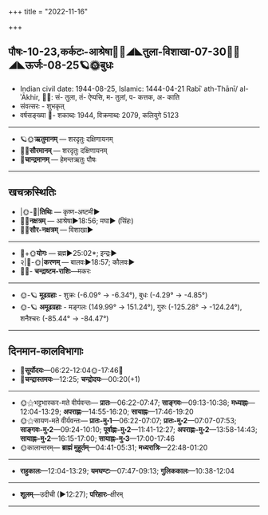 +++
title = "2022-11-16"

+++
## पौषः-10-23,कर्कटः-आश्रेषा🌛🌌◢◣तुला-विशाखा-07-30🌌🌞◢◣ऊर्जः-08-25🪐🌞बुधः
- Indian civil date: 1944-08-25, Islamic: 1444-04-21 Rabīʿ ath-Thānī/ al-ʾĀkhir, 🌌🌞: सं- तुला, तं- ऐप्पसि, म- तुलां, प- कत्तक, अ- काति
- संवत्सरः - शुभकृत्
- वर्षसङ्ख्या 🌛- शकाब्दः 1944, विक्रमाब्दः 2079, कलियुगे 5123
___________________
- 🪐🌞**ऋतुमानम्** — शरदृतुः दक्षिणायनम्
- 🌌🌞**सौरमानम्** — शरदृतुः दक्षिणायनम्
- 🌛**चान्द्रमानम्** — हेमन्तऋतुः पौषः
___________________


## खचक्रस्थितिः
- |🌞-🌛|**तिथिः** — कृष्ण-अष्टमी►  
- 🌌🌛**नक्षत्रम्** — आश्रेषा►18:56; मघा► (सिंहः)  
- 🌌🌞**सौर-नक्षत्रम्** — विशाखा►  
___________________
- 🌛+🌞**योगः** — ब्रह्म►25:02*; इन्द्रः►  
- २|🌛-🌞|**करणम्** — बालवः►18:57; कौलवः►  
- 🌌🌛- **चन्द्राष्टम-राशिः**—मकरः  
___________________
- 🌞-🪐 **मूढग्रहाः** - शुक्रः (-6.09° → -6.34°), बुधः (-4.29° → -4.85°)
- 🌞-🪐 **अमूढग्रहाः** - मङ्गलः (149.99° → 151.24°), गुरुः (-125.28° → -124.24°), शनैश्चरः (-85.44° → -84.47°)
___________________


## दिनमान-कालविभागाः
- 🌅**सूर्योदयः**—06:22-12:04🌞️-17:46🌇  
- 🌛**चन्द्रास्तमयः**—12:25; **चन्द्रोदयः**—00:20(+1)  
___________________
- 🌞⚝भट्टभास्कर-मते वीर्यवन्तः— **प्रातः**—06:22-07:47; **साङ्गवः**—09:13-10:38; **मध्याह्नः**—12:04-13:29; **अपराह्णः**—14:55-16:20; **सायाह्नः**—17:46-19:20  
- 🌞⚝सायण-मते वीर्यवन्तः— **प्रातः-मु॰1**—06:22-07:07; **प्रातः-मु॰2**—07:07-07:53; **साङ्गवः-मु॰2**—09:24-10:10; **पूर्वाह्णः-मु॰2**—11:41-12:27; **अपराह्णः-मु॰2**—13:58-14:43; **सायाह्नः-मु॰2**—16:15-17:00; **सायाह्नः-मु॰3**—17:00-17:46  
- 🌞कालान्तरम्— **ब्राह्मं मुहूर्तम्**—04:41-05:31; **मध्यरात्रिः**—22:48-01:20  
___________________
- **राहुकालः**—12:04-13:29; **यमघण्टः**—07:47-09:13; **गुलिककालः**—10:38-12:04  
___________________
- **शूलम्**—उदीची (►12:27); **परिहारः**–क्षीरम्  
___________________
